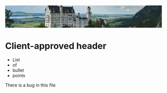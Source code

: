  ![banner](img/castle.jpg)

 # Client-approved header

* List
* of
* bullet
* points

<p> There <span>is a bug</span> in this file</p>

